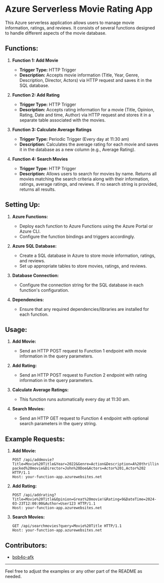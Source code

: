 # Azure Serverless Movie Rating App

This Azure serverless application allows users to manage movie information, ratings, and reviews. It consists of several functions designed to handle different aspects of the movie database.

## Functions:

1. **Function 1: Add Movie**
   - **Trigger Type:** HTTP Trigger
   - **Description:** Accepts movie information (Title, Year, Genre, Description, Director, Actors) via HTTP request and saves it in the SQL database.

2. **Function 2: Add Rating**
   - **Trigger Type:** HTTP Trigger
   - **Description:** Accepts rating information for a movie (Title, Opinion, Rating, Date and time, Author) via HTTP request and stores it in a separate table associated with the movies.

3. **Function 3: Calculate Average Ratings**
   - **Trigger Type:** Periodic Trigger (Every day at 11:30 am)
   - **Description:** Calculates the average rating for each movie and saves it in the database as a new column (e.g., Average Rating).

4. **Function 4: Search Movies**
   - **Trigger Type:** HTTP Trigger
   - **Description:** Allows users to search for movies by name. Returns all movies matching the search criteria along with their information, ratings, average ratings, and reviews. If no search string is provided, returns all results.

## Setting Up:

1. **Azure Functions:**
   - Deploy each function to Azure Functions using the Azure Portal or Azure CLI.
   - Configure the function bindings and triggers accordingly.

2. **Azure SQL Database:**
   - Create a SQL database in Azure to store movie information, ratings, and reviews.
   - Set up appropriate tables to store movies, ratings, and reviews.

3. **Database Connection:**
   - Configure the connection string for the SQL database in each function's configuration.

4. **Dependencies:**
   - Ensure that any required dependencies/libraries are installed for each function.

## Usage:

1. **Add Movie:**
   - Send an HTTP POST request to Function 1 endpoint with movie information in the query parameters.

2. **Add Rating:**
   - Send an HTTP POST request to Function 2 endpoint with rating information in the query parameters.

3. **Calculate Average Ratings:**
   - This function runs automatically every day at 11:30 am.

4. **Search Movies:**
   - Send an HTTP GET request to Function 4 endpoint with optional search parameters in the query string.

## Example Requests:

1. **Add Movie:**
   ```http
   POST /api/addmovie?Title=Movie%20Title&Year=2022&Genre=Action&Description=A%20thrilling%20action-packed%20movie&Director=John%20Doe&Actors=Actor%201,Actor%202 HTTP/1.1
   Host: your-function-app.azurewebsites.net
   ```

2. **Add Rating:**
   ```http
   POST /api/addrating?Title=Movie%20Title&Opinion=Great%20movie!&Rating=9&DateTime=2024-03-23T12:00:00&Author=User123 HTTP/1.1
   Host: your-function-app.azurewebsites.net
   ```

3. **Search Movies:**
   ```http
   GET /api/searchmovies?query=Movie%20Title HTTP/1.1
   Host: your-function-app.azurewebsites.net
   ```

## Contributors:

- [bob4o-afk](https://github.com/bob4o-afk)

---

Feel free to adjust the examples or any other part of the README as needed.

